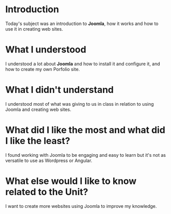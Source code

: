 # Introduction
Today's subject was an introduction to **Joomla**, how it works and how to use it in creating web sites.

# What I understood
I understood a lot about **Joomla** and how to install it and configure it, and how to create my own Porfolio site.

# What I didn't understand
I understood most of what was giving to us in class in relation to using Joomla and creating web sites. 

# What did I like the most and what did I like the least?
I found working with Joomla to be engaging and easy to learn but it's not as versatile to use as Wordpress or Angular.

# What else would I like to know related to the Unit?
I want to create more websites using Joomla to improve my knowledge.
